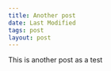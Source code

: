 ```yaml
---
title: Another post
date: Last Modified
tags: post
layout: post
---
```


This is another post as a test